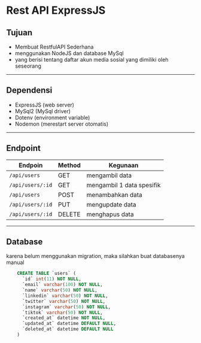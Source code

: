 # Rest API ExpressJS

## Tujuan

- Membuat RestfulAPI Sederhana
- menggunakan NodeJS dan database MySql
- yang berisi tentang daftar akun media sosial yang dimiliki oleh seseorang

---

## Dependensi

- ExpressJS (web server)
- MySql2 (MySql driver)
- Dotenv (environment variable)
- Nodemon (merestart server otomatis)

---

## Endpoint

| Endpoin          | Method | Kegunaan                  |
| ---------------- | ------ | ------------------------- |
| `/api/users`     | GET    | mengambil data            |
| `/api/users/:id` | GET    | mengambil 1 data spesifik |
| `/api/users`     | POST   | menambahkan data          |
| `/api/users/:id` | PUT    | mengupdate data           |
| `/api/users/:id` | DELETE | menghapus data            |

---

## Database

karena belum menggunakan migration, maka silahkan buat databasenya manual

```sql
    CREATE TABLE `users` (
      `id` int(11) NOT NULL,
      `email` varchar(100) NOT NULL,
      `name` varchar(50) NOT NULL,
      `linkedin` varchar(50) NOT NULL,
      `twitter` varchar(50) NOT NULL,
      `instagram` varchar(50) NOT NULL,
      `tiktok` varchar(50) NOT NULL,
      `created_at` datetime NOT NULL,
      `updated_at` datetime DEFAULT NULL,
      `deleted_at` datetime DEFAULT NULL
    )
```
